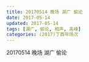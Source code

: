 ```yaml
---
title: 20170514 晚场 湖广 偷论
date: 2017-05-14
updated: 2017-05-14
tags: [湖广, 偷论, 相声, 高峰] 
categories: (2017)丁酉年场次 
---
```

20170514 晚场 湖广 偷论